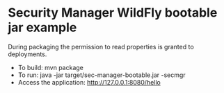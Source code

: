 # Security Manager WildFly bootable jar example

During packaging the permission to read properties is granted to deployments.

* To build: mvn package
* To run: java -jar target/sec-manager-bootable.jar -secmgr
* Access the application: http://127.0.0.1:8080/hello
